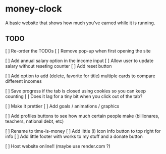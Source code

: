 # money-clock
A basic website that shows how much you've earned while it is running.

## TODO
[ ] Re-order the TODOs
[ ] Remove pop-up when first opening the site

[ ] Add annual salary option in the income input
[ ] Allow user to update salary without reseting counter
[ ] Add reset button

[ ] Add option to add (delete, favorite for title) multiple cards to compare different incomes

[ ] Save progress if the tab is closed using cookies so you can keep counting
[ ] Does it lag for a tiny bit when you click out of the tab?

[ ] Make it prettier
[ ] Add goals / animations / graphics

[ ] Add profiles buttons to see how much certain people make (billionares, teachers, national debt, etc)

[ ] Rename to time-is-money
[ ] Add little (i) icon info button to top right for info
[ ] Add little footer with works to my stuff and a donate button

[ ] Host website online!! (maybe use render.com ?)